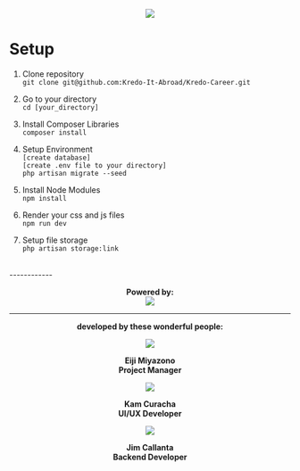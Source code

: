 <p align="center">
	<a href="https://kredo.jp/">
		<img src="https://github.com/Kredo-It-Abroad/Kredo-Career/blob/master/public/images/logo-kredo-horizontal.png">
	</a>
</p>

# Setup
1. Clone repository<br>
`git clone git@github.com:Kredo-It-Abroad/Kredo-Career.git`

2. Go to your directory<br>
`cd [your_directory]`

3. Install Composer Libraries<br>
`composer install`

5. Setup Environment<br>
`[create database]`<br>
`[create .env file to your directory]`<br>
`php artisan migrate --seed`<br>

6. Install Node Modules<br>
`npm install`

7. Render your css and js files<br>
`npm run dev`

7. Setup file storage<br>
`php artisan storage:link`

<br/>
------------

<p align="center"><strong>Powered by:</strong><br/><img src="https://laravel.com/assets/img/components/logo-laravel.svg"></p>

------------
<p align="center"><strong>developed by these wonderful people:<strong></p>

<p align="center">
<img src="https://media-exp1.licdn.com/dms/image/C5103AQF8pJuHpoXGtg/profile-displayphoto-shrink_200_200/0?e=1585785600&v=beta&t=_bGRQO2tJHrP2mkpMU58ovcw1Us9r3_lqVA6v8E-OiM"></p>
<p align="center"><strong>Eiji Miyazono</strong><br/>Project Manager</p>

<p align="center">
<img src="https://media-exp1.licdn.com/dms/image/C5103AQH7ZFLB8UdZHQ/profile-displayphoto-shrink_200_200/0?e=1585785600&v=beta&t=sOIak5RD4DEHCtLTGS4bXTQ66JeKXwsMTMz6tYtqrNg"></p>
<p align="center"><strong>Kam Curacha</strong><br/>UI/UX Developer</p>

<p align="center"><img src="https://media-exp1.licdn.com/dms/image/C4E03AQHReqyp-BJ4CA/profile-displayphoto-shrink_200_200/0?e=1585785600&v=beta&t=iQ_iBTT5WQ52ZbLNDa17qrWFWk_npNk6PQn0_JbcfqM"></p>
<p align="center"><strong>Jim Callanta</strong><br/>Backend Developer</p>
